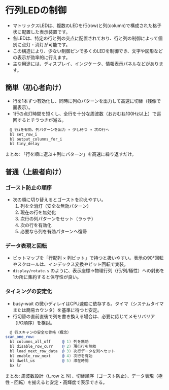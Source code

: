 # 行列LEDの制御

- マトリックスLEDは、複数のLEDを行(row)と列(column)で構成された格子状に配置した表示装置です。
- 各LEDは、特定の行と列の交点に配置されており、行と列の制御によって個別に点灯・消灯が可能です。
- この構造により、少ない制御ピンで多くのLEDを制御でき、文字や図形などの表示が効率的に行えます。
- 主な用途には、ディスプレイ、インジケータ、情報表示パネルなどがあります。


## 簡単（初心者向け）

- 行を1本ずつ有効化し、同時に列のパターンを出力して高速に切替（残像で面表示）。
- 1行の点灯時間を短くし、全行を十分な周波数（おおむね100Hz以上）で巡回するとチラつきが減る。

```asm
  @ 行iを有効、列パターンを出力 → 少し待つ → 次の行へ
  bl set_row_i
  bl output_columns_for_i
  bl tiny_delay
```

まとめ: 「行を順に選ぶ＋列にパターン」を高速に繰り返すだけ。

## 普通（上級者向け）

### ゴースト防止の順序

- 次の順に切り替えるとゴーストを抑えやすい。
  1) 列を全消灯（安全な無効パターン）
  2) 現在の行を無効化
  3) 次行の列パターンをセット（ラッチ）
  4) 次の行を有効化
  5) 必要なら列を有効パターンへ復帰

### データ表現と回転

- ビットマップを「行配列 × 列ビット」で持つと扱いやすい。表示の90°回転やスクロールは、インデックス変換やビット回転で実装。
- `display/rotate.s` のように、表示座標→物理行列（行/列/極性）への射影を1カ所に集約すると保守性が良い。

### タイミングの安定化

- busy-wait の微小ディレイはCPU速度に依存する。タイマ（システムタイマまたは簡易カウンタ）を基準に待つと安定。
- 行切替の直前直後で列を書き換える場合は、必要に応じてメモリバリア（I/O順序）を検討。

```asm
  @ 行スキャンの安全な骨格（概念）
scan_one_row:
  bl columns_all_off     @ 1) 列を無効
  bl disable_row_curr    @ 2) 現行行を無効
  bl load_next_row_data  @ 3) 次行データを列へセット
  bl enable_row_next     @ 4) 次行を有効
  bl dwell_us            @ 5) 滞在時間
  bx lr
```

まとめ: 周波数設計（t_row と N）、切替順序（ゴースト防止）、データ表現（極性・回転）を揃えると安定・高輝度で表示できる。
